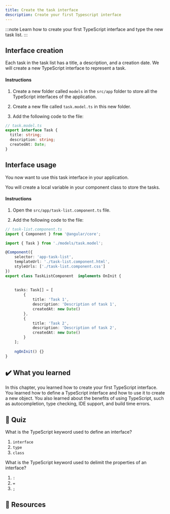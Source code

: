 ```yaml
---
title: Create the task interface
description: Create your first Typescript interface
---
```


:::note
Learn how to create your first TypeScript interface and type the new task list.
:::

## Interface creation

Each task in the task list has a title, a description, and a creation date. We will create a new TypeScript interface to represent a task.

#### Instructions

1. Create a new folder called `models` in the `src/app` folder to store all the TypeScript interfaces of the application.

1. Create a new file called `task.model.ts` in this new folder.

2. Add the following code to the file:

```typescript
// task.model.ts
export interface Task {
  title: string;
  description: string;
  createdAt: Date;
}
```

## Interface usage

You now want to use this task interface in your application.

You will create a local variable in your component class to store the tasks.

#### Instructions

1. Open the `src/app/task-list.component.ts` file.

2. Add the following code to the file:

```typescript ins={"Import the task interface": 3-4} ins={"Add the tasks variable": 13-23}
// task-list.component.ts
import { Component } from '@angular/core';

import { Task } from './models/task.model';

@Component({
    selector: 'app-task-list',
    templateUrl: './task-list.component.html',
    styleUrls: ['./task-list.component.css']
})
export class TaskListComponent  implements OnInit {
    
    
    tasks: Task[] = [
        {
            title: 'Task 1',
            description: 'Description of task 1',
            createdAt: new Date()
        },
        {
            title: 'Task 2',
            description: 'Description of task 2',
            createdAt: new Date()
        }
    ];
    
    ngOnInit() {}
}
```

## ✔️ What you learned

In this chapter, you learned how to create your first TypeScript interface. You learned how to define a TypeScript interface and how to use it to create a new object. You also learned about the benefits of using TypeScript, such as autocompletion, type checking, IDE support, and build time errors.

## 🚦 Quiz

What is the TypeScript keyword used to define an interface?

1. `interface`
2. `type`
3. `class`

What is the TypeScript keyword used to delimit the properties of an interface?

1. `:`
2. `=`
3. `;`

## 🔗 Resources




